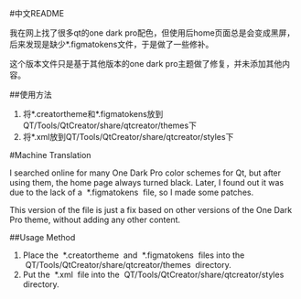 #中文README

我在网上找了很多qt的one dark pro配色，但使用后home页面总是会变成黑屏，后来发现是缺少*.figmatokens文件，于是做了一些修补。

这个版本文件只是基于其他版本的one dark pro主题做了修复，并未添加其他内容。

##使用方法

1. 将*.creatortheme和*.figmatokens放到QT/Tools/QtCreator/share/qtcreator/themes下
2. 将*.xml放到QT/Tools/QtCreator/share/qtcreator/styles下

#Machine Translation

I searched online for many One Dark Pro color schemes for Qt, but after using them, the home page always turned black. Later, I found out it was due to the lack of a  *.figmatokens  file, so I made some patches.

This version of the file is just a fix based on other versions of the One Dark Pro theme, without adding any other content.

##Usage Method

1. Place the  *.creatortheme  and  *.figmatokens  files into the  QT/Tools/QtCreator/share/qtcreator/themes  directory.
2. Put the  *.xml  file into the  QT/Tools/QtCreator/share/qtcreator/styles  directory.
